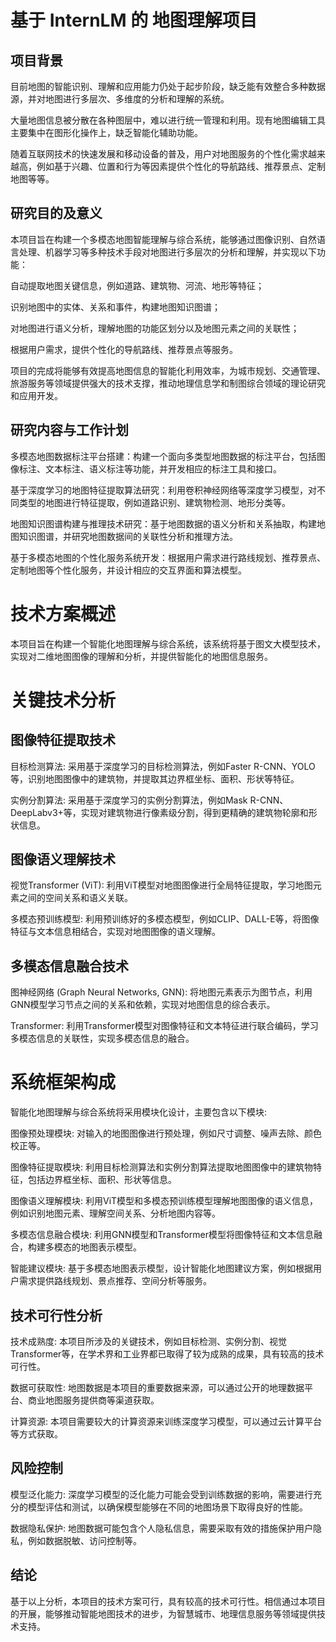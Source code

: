 # 基于 InternLM 的 地图理解项目

## 项目背景
 目前地图的智能识别、理解和应用能力仍处于起步阶段，缺乏能有效整合多种数据源，并对地图进行多层次、多维度的分析和理解的系统。

 大量地图信息被分散在各种图层中，难以进行统一管理和利用。现有地图编辑工具主要集中在图形化操作上，缺乏智能化辅助功能。

 随着互联网技术的快速发展和移动设备的普及，用户对地图服务的个性化需求越来越高，例如基于兴趣、位置和行为等因素提供个性化的导航路线、推荐景点、定制地图等等。


## 研究目的及意义


本项目旨在构建一个多模态地图智能理解与综合系统，能够通过图像识别、自然语言处理、机器学习等多种技术手段对地图进行多层次的分析和理解，并实现以下功能：



自动提取地图关键信息，例如道路、建筑物、河流、地形等特征；

识别地图中的实体、关系和事件，构建地图知识图谱；

对地图进行语义分析，理解地图的功能区划分以及地图元素之间的关联性；

根据用户需求，提供个性化的导航路线、推荐景点等服务。



项目的完成将能够有效提高地图信息的智能化利用效率，为城市规划、交通管理、旅游服务等领域提供强大的技术支撑，推动地理信息学和制图综合领域的理论研究和应用开发。


## 研究内容与工作计划


多模态地图数据标注平台搭建：构建一个面向多类型地图数据的标注平台，包括图像标注、文本标注、语义标注等功能，并开发相应的标注工具和接口。

基于深度学习的地图特征提取算法研究：利用卷积神经网络等深度学习模型，对不同类型的地图进行特征提取，例如道路识别、建筑物检测、地形分类等。

地图知识图谱构建与推理技术研究：基于地图数据的语义分析和关系抽取，构建地图知识图谱，并研究地图数据间的关联性分析和推理方法。

基于多模态地图的个性化服务系统开发：根据用户需求进行路线规划、推荐景点、定制地图等个性化服务，并设计相应的交互界面和算法模型。



# 技术方案概述


本项目旨在构建一个智能化地图理解与综合系统，该系统将基于图文大模型技术，实现对二维地图图像的理解和分析，并提供智能化的地图信息服务。


# 关键技术分析


## 图像特征提取技术



目标检测算法: 采用基于深度学习的目标检测算法，例如Faster R-CNN、YOLO等，识别地图图像中的建筑物，并提取其边界框坐标、面积、形状等特征。

实例分割算法: 采用基于深度学习的实例分割算法，例如Mask R-CNN、DeepLabv3+等，实现对建筑物进行像素级分割，得到更精确的建筑物轮廓和形状信息。


## 图像语义理解技术



视觉Transformer (ViT): 利用ViT模型对地图图像进行全局特征提取，学习地图元素之间的空间关系和语义关联。

多模态预训练模型: 利用预训练好的多模态模型，例如CLIP、DALL-E等，将图像特征与文本信息相结合，实现对地图图像的语义理解。


## 多模态信息融合技术



图神经网络 (Graph Neural Networks, GNN): 将地图元素表示为图节点，利用GNN模型学习节点之间的关系和依赖，实现对地图信息的综合表示。

Transformer: 利用Transformer模型对图像特征和文本特征进行联合编码，学习多模态信息的关联性，实现多模态信息的融合。


# 系统框架构成


智能化地图理解与综合系统将采用模块化设计，主要包含以下模块:



图像预处理模块: 对输入的地图图像进行预处理，例如尺寸调整、噪声去除、颜色校正等。

图像特征提取模块: 利用目标检测算法和实例分割算法提取地图图像中的建筑物特征，包括边界框坐标、面积、形状等信息。

图像语义理解模块: 利用ViT模型和多模态预训练模型理解地图图像的语义信息，例如识别地图元素、理解空间关系、分析地图内容等。

多模态信息融合模块: 利用GNN模型和Transformer模型将图像特征和文本信息融合，构建多模态的地图表示模型。

智能建议模块: 基于多模态地图表示模型，设计智能化地图建议方案，例如根据用户需求提供路线规划、景点推荐、空间分析等服务。


## 技术可行性分析



技术成熟度: 本项目所涉及的关键技术，例如目标检测、实例分割、视觉Transformer等，在学术界和工业界都已取得了较为成熟的成果，具有较高的技术可行性。

数据可获取性: 地图数据是本项目的重要数据来源，可以通过公开的地理数据平台、商业地图服务提供商等渠道获取。

计算资源: 本项目需要较大的计算资源来训练深度学习模型，可以通过云计算平台等方式获取。


## 风险控制



模型泛化能力: 深度学习模型的泛化能力可能会受到训练数据的影响，需要进行充分的模型评估和测试，以确保模型能够在不同的地图场景下取得良好的性能。

数据隐私保护: 地图数据可能包含个人隐私信息，需要采取有效的措施保护用户隐私，例如数据脱敏、访问控制等。


## 结论


基于以上分析，本项目的技术方案可行，具有较高的技术可行性。相信通过本项目的开展，能够推动智能地图技术的进步，为智慧城市、地理信息服务等领域提供技术支持。
